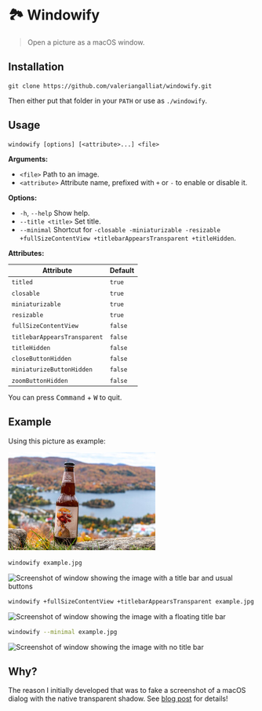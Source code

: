 # 🏞️ Windowify

> Open a picture as a macOS window.

## Installation

```
git clone https://github.com/valeriangalliat/windowify.git
```

Then either put that folder in your `PATH` or use as `./windowify`.

## Usage

```
windowify [options] [<attribute>...] <file>
```

**Arguments:**

* `<file>` Path to an image.
* `<attribute>` Attribute name, prefixed with `+` or `-` to enable or
  disable it.

**Options:**

* `-h`, `--help` Show help.
* `--title <title>` Set title.
* `--minimal` Shortcut for `-closable -miniaturizable -resizable
  +fullSizeContentView +titlebarAppearsTransparent +titleHidden`.

**Attributes:**

| Attribute                    | Default |
|------------------------------|---------|
| `titled`                     | `true`  |
| `closable`                   | `true`  |
| `miniaturizable`             | `true`  |
| `resizable`                  | `true`  |
| `fullSizeContentView`        | `false` |
| `titlebarAppearsTransparent` | `false` |
| `titleHidden`                | `false` |
| `closeButtonHidden`          | `false` |
| `miniaturizeButtonHidden`    | `false` |
| `zoomButtonHidden`           | `false` |

You can press <kbd>Command</kbd> + <kbd>W</kbd> to quit.

## Example

Using this picture as example:

![Example](example.jpg)

```sh
windowify example.jpg
```

![Screenshot of window showing the image with a title bar and usual buttons](../../raw/screenshots/default.png)

```sh
windowify +fullSizeContentView +titlebarAppearsTransparent example.jpg
```

![Screenshot of window showing the image with a floating title bar](../../raw/screenshots/floating.png)

```sh
windowify --minimal example.jpg
```

![Screenshot of window showing the image with no title bar](../../raw/screenshots/minimal.png)

## Why?

The reason I initially developed that was to fake a screenshot of a
macOS dialog with the native transparent shadow. See
[blog post](https://www.codejam.info/2023/04/macos-screenshot-dialog.html)
for details!
